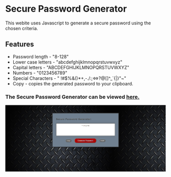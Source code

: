 # Secure Password Generator

This webite uses Javascript to generate a secure password using the chosen criteria.

## Features

- Password length - "8-128"
- Lower case letters - "abcdefghijklmnopqrstuvwxyz"
- Capital letters - "ABCDEFGHIJKLMNOPQRSTUVWXYZ"
- Numbers - "0123456789"
- Special Characters - " !#\$%&()\*+,-./:;<=>?@[]^\_\`{|}"~"
- Copy - copies the generated password to your clipboard.

### The Secure Password Generator can be viewed [here.](https://rrrossettiii.github.io/hw3-password-generator/)

![Password Generator](/assets/images/PasswordGenerator.png)
